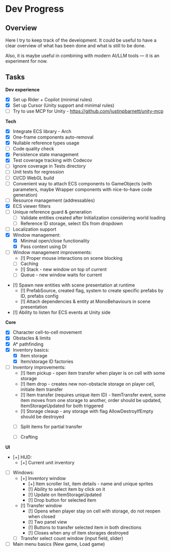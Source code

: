 ﻿# Dev Progress

## Overview

Here I try to keep track of the development.
It could be useful to have a clear overview of what has been done and what is still to be done.

Also, it is maybe useful in combining with modern AI/LLM tools — it is an experiment for now.

## Tasks

**Dev experience**
- [x] Set up Rider + Copilot (minimal rules)
- [x] Set up Cursor (Unity support and minimal rules)
- [ ] Try to use MCP for Unity - https://github.com/justinpbarnett/unity-mcp

**Tech**
- [x] Integrate ECS library - Arch
- [x] One-frame components auto-removal
- [x] Nullable reference types usage
- [ ] Code quality check
- [x] Persistence state management
- [x] Test coverage tracking with Codecov
- [ ] Ignore coverage in Tests directory
- [ ] Unit tests for regression
- [ ] CI/CD WebGL build
- [ ] Convenient way to attach ECS components to GameObjects (with parameters, maybe Wrapper components with nice-to-have code generation)
- [ ] Resource management (addressables)
- [x] ECS viewer filters
- [ ] Unique reference guard & generation
  - [ ] Validate entities created after Initialization considering world loading
  - [ ] Reference ID storage, select IDs from dropdown
- [ ] Localization support
- [x] Window management:
  - [x] Minimal open/close functionality
  - [x] Pass context using DI
- [ ] Window management improvements:
  - [!] Proper mouse interactions on scene blocking
  - [ ] Caching
  - [!] Stack - new window on top of current
  - [ ] Queue - new window waits for current
- [!] Spawn new entities with scene presentation at runtime
  - [!] PrefabSource, created flag, system to create specific prefabs by ID, prefabs config
  - [!] Attach dependencies & entity at MonoBehaviours in scene presentation
- [!] Ability to listen for ECS events at Unity side

**Core**
- [x] Character cell-to-cell movement
- [x] Obstacles & limits
- [x] A* pathfinding
- [x] Inventory basics:
  - [x] Item storage
  - [x] Item/storage ID factories
- [ ] Inventory improvements:
  - [!] Item pickup - open item transfer when player is on cell with some storage
  - [!] Item drop - creates new non-obstacle storage on player cell, initiate item transfer
  - [!] Item transfer (requires unique item ID) - ItemTransfer event, some item moves from one storage to another, order should be updated, ItemStorageUpdated for both triggered
  - [!] Storage cleaup - any storage with flag AllowDestroyIfEmpty should be destroyed
  - [ ] Split items for partial transfer
  - [ ] Crafting
  
  
**UI**
- [+] HUD:
  - [+] Current unit inventory
- [ ] Windows:
  - [+] Inventory window
    - [+] Item scroller list, item details - name and unique sprites
    - [!] Ability to select item by click on it
    - [!] Update on ItemStorageUpdated
    - [!] Drop button for selected item
  - [!] Transfer window
    - [!] Opens when player stay on cell with storage, do not reopen when closed
    - [!] Two panel view
    - [!] Buttons to transfer selected item in both directions
    - [!] Closes when any of item storages destroyed
  - [ ] Transfer select count window (input field, slider)
- [ ] Main menu basics (New game, Load game)